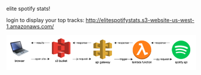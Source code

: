 elite spotify stats!

login to display your top tracks: http://elitespotifystats.s3-website-us-west-1.amazonaws.com/

![Architecture](https://github.com/ethancschwab/elite-spotify-stats/blob/dev/EliteStats.jpg)
